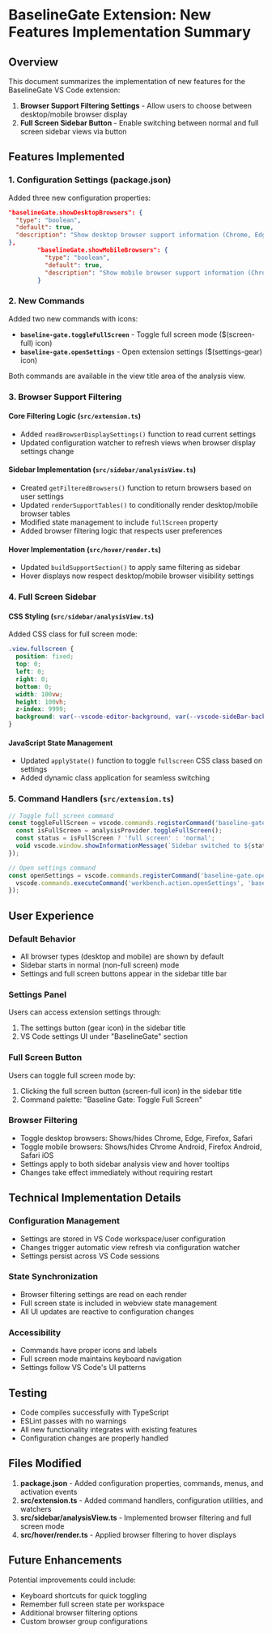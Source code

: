 # BaselineGate Extension: New Features Implementation Summary

## Overview

This document summarizes the implementation of new features for the BaselineGate VS Code extension:

1. **Browser Support Filtering Settings** - Allow users to choose between desktop/mobile browser display
2. **Full Screen Sidebar Button** - Enable switching between normal and full screen sidebar views via button

## Features Implemented

### 1. Configuration Settings (package.json)

Added three new configuration properties:

```json
"baselineGate.showDesktopBrowsers": {
  "type": "boolean",
  "default": true,
  "description": "Show desktop browser support information (Chrome, Edge, Firefox, Safari)."
},
        "baselineGate.showMobileBrowsers": {
          "type": "boolean", 
          "default": true,
          "description": "Show mobile browser support information (Chrome Android, Firefox Android, Safari iOS)."
        }
```

### 2. New Commands

Added two new commands with icons:

- **`baseline-gate.toggleFullScreen`** - Toggle full screen mode ($(screen-full) icon)
- **`baseline-gate.openSettings`** - Open extension settings ($(settings-gear) icon)

Both commands are available in the view title area of the analysis view.

### 3. Browser Support Filtering

#### Core Filtering Logic (`src/extension.ts`)
- Added `readBrowserDisplaySettings()` function to read current settings
- Updated configuration watcher to refresh views when browser display settings change

#### Sidebar Implementation (`src/sidebar/analysisView.ts`)
- Created `getFilteredBrowsers()` function to return browsers based on user settings
- Updated `renderSupportTables()` to conditionally render desktop/mobile browser tables
- Modified state management to include `fullScreen` property
- Added browser filtering logic that respects user preferences

#### Hover Implementation (`src/hover/render.ts`)
- Updated `buildSupportSection()` to apply same filtering as sidebar
- Hover displays now respect desktop/mobile browser visibility settings

### 4. Full Screen Sidebar

#### CSS Styling (`src/sidebar/analysisView.ts`)
Added CSS class for full screen mode:
```css
.view.fullscreen {
  position: fixed;
  top: 0;
  left: 0;
  right: 0;
  bottom: 0;
  width: 100vw;
  height: 100vh;
  z-index: 9999;
  background: var(--vscode-editor-background, var(--vscode-sideBar-background));
}
```

#### JavaScript State Management
- Updated `applyState()` function to toggle `fullscreen` CSS class based on settings
- Added dynamic class application for seamless switching

### 5. Command Handlers (`src/extension.ts`)

```typescript
// Toggle full screen command
const toggleFullScreen = vscode.commands.registerCommand('baseline-gate.toggleFullScreen', () => {
  const isFullScreen = analysisProvider.toggleFullScreen();
  const status = isFullScreen ? 'full screen' : 'normal';
  void vscode.window.showInformationMessage(`Sidebar switched to ${status} mode.`);
});

// Open settings command  
const openSettings = vscode.commands.registerCommand('baseline-gate.openSettings', () => {
  vscode.commands.executeCommand('workbench.action.openSettings', 'baselineGate');
});
```

## User Experience

### Default Behavior
- All browser types (desktop and mobile) are shown by default
- Sidebar starts in normal (non-full screen) mode
- Settings and full screen buttons appear in the sidebar title bar

### Settings Panel
Users can access extension settings through:
1. The settings button (gear icon) in the sidebar title
2. VS Code settings UI under "BaselineGate" section

### Full Screen Button
Users can toggle full screen mode by:
1. Clicking the full screen button (screen-full icon) in the sidebar title
2. Command palette: "Baseline Gate: Toggle Full Screen"

### Browser Filtering
- Toggle desktop browsers: Shows/hides Chrome, Edge, Firefox, Safari
- Toggle mobile browsers: Shows/hides Chrome Android, Firefox Android, Safari iOS
- Settings apply to both sidebar analysis view and hover tooltips
- Changes take effect immediately without requiring restart

## Technical Implementation Details

### Configuration Management
- Settings are stored in VS Code workspace/user configuration
- Changes trigger automatic view refresh via configuration watcher
- Settings persist across VS Code sessions

### State Synchronization
- Browser filtering settings are read on each render
- Full screen state is included in webview state management
- All UI updates are reactive to configuration changes

### Accessibility
- Commands have proper icons and labels
- Full screen mode maintains keyboard navigation
- Settings follow VS Code's UI patterns

## Testing
- Code compiles successfully with TypeScript
- ESLint passes with no warnings
- All new functionality integrates with existing features
- Configuration changes are properly handled

## Files Modified

1. **package.json** - Added configuration properties, commands, menus, and activation events
2. **src/extension.ts** - Added command handlers, configuration utilities, and watchers  
3. **src/sidebar/analysisView.ts** - Implemented browser filtering and full screen mode
4. **src/hover/render.ts** - Applied browser filtering to hover displays

## Future Enhancements

Potential improvements could include:
- Keyboard shortcuts for quick toggling
- Remember full screen state per workspace
- Additional browser filtering options
- Custom browser group configurations